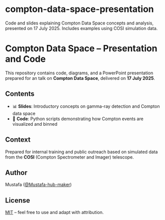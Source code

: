 # compton-data-space-presentation
Code and slides explaining Compton Data Space concepts and analysis, presented on 17 July 2025. Includes examples using COSI simulation data.

# Compton Data Space – Presentation and Code

This repository contains code, diagrams, and a PowerPoint presentation prepared for an talk on **Compton Data Space**, delivered on **17 July 2025**.

## Contents
- 📊 **Slides**: Introductory concepts on gamma-ray detection and Compton data space
- 🧪 **Code**: Python scripts demonstrating how Compton events are visualized and binned


## Context
Prepared for internal training and public outreach based on simulated data from the **COSI** (Compton Spectrometer and Imager) telescope.

## Author
Mustafa ([@Mustafa-hub-maker](https://github.com/Mustafa-hub-maker))

## License
[MIT](LICENSE) – feel free to use and adapt with attribution.
